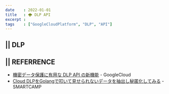 ```yaml
---
date    : 2022-01-01
title   : 🌩 DLP API
excerpt :
tags    : ["GoogleCloudPlatform", "DLP", "API"]
---
```


## || DLP

## || REFERRENCE
- [機密データ保護に有用な DLP API の新機能](https://cloud.google.com/blog/ja/products/gcp/new-ways-to-manage-sensitive-data-with-the-data-loss-prevention-api) - GoogleCloud 
- [Cloud DLPをGolangで叩いて見せられないデータを抽出し秘匿化してみる](https://tech.smartcamp.co.jp/entry/2019/06/06/213802) - SMARTCAMP
